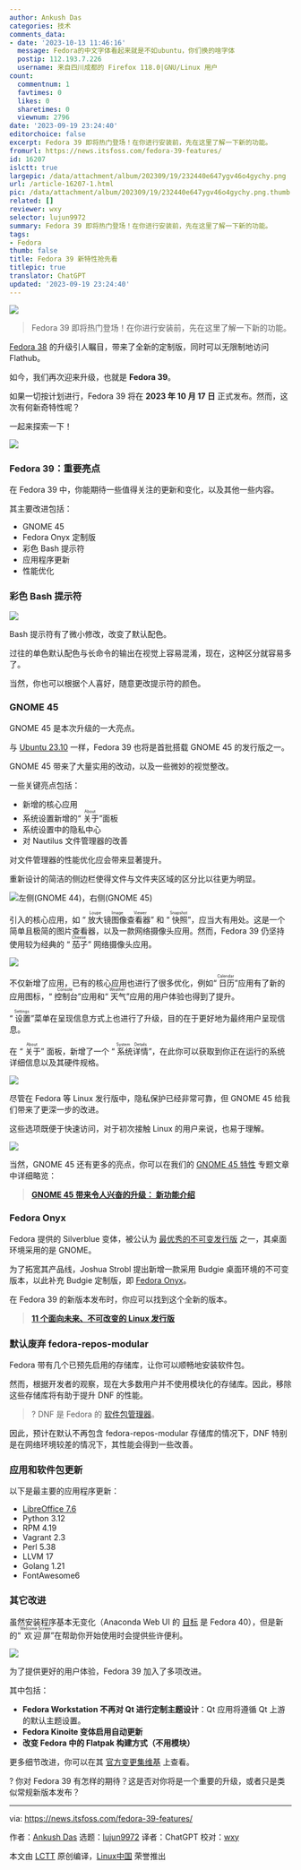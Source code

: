 ```yaml
---
author: Ankush Das
categories: 技术
comments_data:
- date: '2023-10-13 11:46:16'
  message: Fedora的中文字体看起来就是不如ubuntu，你们换的啥字体
  postip: 112.193.7.226
  username: 来自四川成都的 Firefox 118.0|GNU/Linux 用户
count:
  commentnum: 1
  favtimes: 0
  likes: 0
  sharetimes: 0
  viewnum: 2796
date: '2023-09-19 23:24:40'
editorchoice: false
excerpt: Fedora 39 即将热门登场！在你进行安装前，先在这里了解一下新的功能。
fromurl: https://news.itsfoss.com/fedora-39-features/
id: 16207
islctt: true
largepic: /data/attachment/album/202309/19/232440e647ygv46o4gychy.png
url: /article-16207-1.html
pic: /data/attachment/album/202309/19/232440e647ygv46o4gychy.png.thumb.jpg
related: []
reviewer: wxy
selector: lujun9972
summary: Fedora 39 即将热门登场！在你进行安装前，先在这里了解一下新的功能。
tags:
- Fedora
thumb: false
title: Fedora 39 新特性抢先看
titlepic: true
translator: ChatGPT
updated: '2023-09-19 23:24:40'
---
```


![](/data/attachment/album/202309/19/232440e647ygv46o4gychy.png)



> 
> Fedora 39 即将热门登场！在你进行安装前，先在这里了解一下新的功能。
> 
> 
> 


[Fedora 38](https://news.itsfoss.com/fedora-38/) 的升级引人瞩目，带来了全新的定制版，同时可以无限制地访问 Flathub。


如今，我们再次迎来升级，也就是 **Fedora 39**。


如果一切按计划进行，Fedora 39 将在 **2023 年 10 月 17 日** 正式发布。然而，这次有何新奇特性呢？


一起来探索一下！


![](/data/attachment/album/202309/19/232440zk4qlnyqe73m4p5d.jpg)


### Fedora 39：重要亮点


在 Fedora 39 中，你能期待一些值得关注的更新和变化，以及其他一些内容。


其主要改进包括：


* GNOME 45
* Fedora Onyx 定制版
* 彩色 Bash 提示符
* 应用程序更新
* 性能优化


### 彩色 Bash 提示符


![](/data/attachment/album/202309/19/232441dfzaptx6v7mmamn5.png)


Bash 提示符有了微小修改，改变了默认配色。


过往的单色默认配色与长命令的输出在视觉上容易混淆，现在，这种区分就容易多了。


当然，你也可以根据个人喜好，随意更改提示符的颜色。


### GNOME 45


GNOME 45 是本次升级的一大亮点。


与 [Ubuntu 23.10](https://news.itsfoss.com/ubuntu-23-10/) 一样，Fedora 39 也将是首批搭载 GNOME 45 的发行版之一。


GNOME 45 带来了大量实用的改动，以及一些微妙的视觉整改。


一些关键亮点包括：


* 新增的核心应用
* 系统设置新增的“<ruby> 关于 <rt>  About </rt></ruby>”面板
* 系统设置中的隐私中心
* 对 Nautilus 文件管理器的改善


对文件管理器的性能优化应会带来显著提升。


重新设计的简洁的侧边栏使得文件与文件夹区域的区分比以往更为明显。


![左侧(GNOME 44)，右侧(GNOME 45)](/data/attachment/album/202309/19/232441eqyb9hw0b9uymxz0.png)


引入的核心应用，如 “<ruby> 放大镜图像查看器 <rt>  Loupe Image Viewer </rt></ruby>” 和 “<ruby> 快照 <rt>  Snapshot </rt></ruby>”，应当大有用处。这是一个简单且极简的图片查看器，以及一款网络摄像头应用。然而，Fedora 39 仍坚持使用较为经典的 “<ruby> 茄子 <rt>  Cheese </rt></ruby>” 网络摄像头应用。


![](/data/attachment/album/202309/19/232441kbmggqn3q6rqq38b.png)


不仅新增了应用，已有的核心应用也进行了很多优化，例如“<ruby> 日历 <rt>  Calendar </rt></ruby>”应用有了新的应用图标，“<ruby> 控制台 <rt>  Console </rt></ruby>”应用和“<ruby> 天气 <rt>  Weather </rt></ruby>”应用的用户体验也得到了提升。


“<ruby> 设置 <rt>  Settings </rt></ruby>”菜单在呈现信息方式上也进行了升级，目的在于更好地为最终用户呈现信息。


在 “<ruby> 关于 <rt>  About </rt></ruby>” 面板，新增了一个 “<ruby> 系统详情 <rt>  System Details </rt></ruby>”，在此你可以获取到你正在运行的系统详细信息以及其硬件规格。


![](/data/attachment/album/202309/19/232441w5sg5325ivz5sh3s.jpg)


尽管在 Fedora 等 Linux 发行版中，隐私保护已经非常可靠，但 GNOME 45 给我们带来了更深一步的改进。


这些选项既便于快速访问，对于初次接触 Linux 的用户来说，也易于理解。


![](/data/attachment/album/202309/19/232442fi292t662eti6aea.png)


当然，GNOME 45 还有更多的亮点，你可以在我们的 [GNOME 45 特性](https://news.itsfoss.com/gnome-45/) 专题文章中详细略览：



> 
> **[GNOME 45 带来令人兴奋的升级： 新功能介绍](https://news.itsfoss.com/gnome-45/)**
> 
> 
> 


### Fedora Onyx


Fedora 提供的 Silverblue 变体，被公认为 [最优秀的不可变发行版](https://itsfoss.com/immutable-linux-distros/) 之一，其桌面环境采用的是 GNOME。


为了拓宽其产品线，Joshua Strobl 提出新增一款采用 Budgie 桌面环境的不可变版本，以此补充 Budgie 定制版，即 [Fedora Onyx](https://news.itsfoss.com/fedora-onyx-official/)。


在 Fedora 39 的新版本发布时，你应可以找到这个全新的版本。



> 
> **[11 个面向未来、不可改变的 Linux 发行版](https://itsfoss.com/immutable-linux-distros/)**
> 
> 
> 


### 默认废弃 fedora-repos-modular


Fedora 带有几个已预先启用的存储库，让你可以顺畅地安装软件包。


然而，根据开发者的观察，现在大多数用户并不使用模块化的存储库。因此，移除这些存储库将有助于提升 DNF 的性能。



> 
> ? DNF 是 Fedora 的 [软件包管理器](https://itsfoss.com/package-manager/)。
> 
> 
> 


因此，预计在默认不再包含 fedora-repos-modular 存储库的情况下，DNF 特别是在网络环境较差的情况下，其性能会得到一些改善。


### 应用和软件包更新


以下是最主要的应用程序更新：


* [LibreOffice 7.6](https://news.itsfoss.com/libreoffice-7-6/)
* Python 3.12
* RPM 4.19
* Vagrant 2.3
* Perl 5.38
* LLVM 17
* Golang 1.21
* FontAwesome6


### 其它改进


虽然安装程序基本无变化（Anaconda Web UI 的 [目标](https://fedoraproject.org/wiki/Changes/AnacondaWebUIforFedoraWorkstation) 是 Fedora 40），但是新的“<ruby> 欢迎屏 <rt>  Welcome Screen </rt></ruby>”在帮助你开始使用时会提供些许便利。


![](/data/attachment/album/202309/19/232442hunk13y5k23zrryu.jpg)


为了提供更好的用户体验，Fedora 39 加入了多项改进。


其中包括：


* **Fedora Workstation 不再对 Qt 进行定制主题设计**：Qt 应用将遵循 Qt 上游的默认主题设置。
* **Fedora Kinoite 变体启用自动更新**
* **改变 Fedora 中的 Flatpak 构建方式（不用模块）**


更多细节改进，你可以在其 [官方变更集维基](https://fedoraproject.org/wiki/Releases/39/ChangeSet) 上查看。


? 你对 Fedora 39 有怎样的期待？这是否对你将是一个重要的升级，或者只是类似常规新版本发布？




---


via: <https://news.itsfoss.com/fedora-39-features/>


作者：[Ankush Das](https://news.itsfoss.com/author/ankush/) 选题：[lujun9972](https://github.com/lujun9972) 译者：ChatGPT 校对：[wxy](https://github.com/wxy)


本文由 [LCTT](https://github.com/LCTT/TranslateProject) 原创编译，[Linux中国](https://linux.cn/) 荣誉推出
